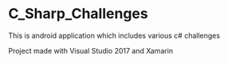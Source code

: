 # C_Sharp_Challenges
This is android application which includes various c# challenges

Project made with Visual Studio 2017 and Xamarin
